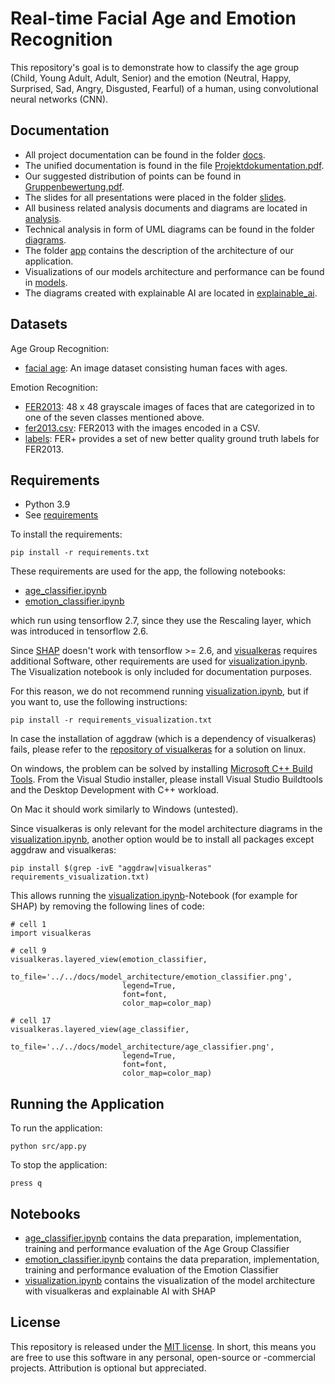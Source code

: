 # Real-time Facial Age and Emotion Recognition

This repository's goal is to demonstrate how to classify the age group
(Child, Young Adult, Adult, Senior) and the emotion (Neutral, Happy, Surprised,
Sad, Angry, Disgusted, Fearful) of a human, using convolutional neural networks (CNN).

## Documentation

- All project documentation can be found in the folder [docs](/docs/).
- The unified documentation is found in the file [Projektdokumentation.pdf](/docs/Projektdokumentation.pdf).
- Our suggested distribution of points can be found in [Gruppenbewertung.pdf](/docs/Gruppenbewertung.pdf).
- The slides for all presentations were placed in the folder [slides](/docs/slides/).
- All business related analysis documents and diagrams are located in [analysis](/docs/analysis/).
- Technical analysis in form of UML diagrams can be found in the folder [diagrams](/docs/diagrams/).
- The folder [app](/docs/app/) contains the description of the architecture of our application.
- Visualizations of our models architecture and performance can be found in [models](/docs/models/).
- The diagrams created with explainable AI are located in [explainable_ai](/docs/explainable_ai/).

## Datasets

Age Group Recognition:

- [facial age](https://www.kaggle.com/frabbisw/facial-age):
  An image dataset consisting human faces with ages.

Emotion Recognition:

- [FER2013](https://www.kaggle.com/c/challenges-in-representation-learning-facial-expression-recognition-challenge/data):
  48 x 48 grayscale images of faces that are categorized in to one of the seven classes mentioned above.
- [fer2013.csv](https://www.kaggle.com/deadskull7/fer2013): FER2013 with the images encoded in a CSV.
- [labels](https://github.com/microsoft/FERPlus/blob/master/fer2013new.csv):
  FER+ provides a set of new better quality ground truth labels for FER2013.

## Requirements

- Python 3.9
- See [requirements](requirements.txt)

To install the requirements:

```
pip install -r requirements.txt
```

These requirements are used for the app, the following notebooks:

- [age_classifier.ipynb](/src/notebooks/age_classifier.ipynb)
- [emotion_classifier.ipynb](/src/notebooks/emotion_classifier.ipynb)

which run using tensorflow 2.7, since they use the Rescaling layer, which was introduced in tensorflow 2.6.

Since [SHAP](https://github.com/slundberg/shap) doesn't work with tensorflow >= 2.6, and [visualkeras](https://github.com/paulgavrikov/visualkeras) requires additional Software, other requirements are used for [visualization.ipynb](/src/notebooks/visualization.ipynb). The Visualization notebook is only included for documentation purposes.

For this reason, we do not recommend running [visualization.ipynb](/src/notebooks/visualization.ipynb), but if you want to, use the following instructions:

```
pip install -r requirements_visualization.txt
```

In case the installation of aggdraw (which is a dependency of visualkeras) fails, please refer to the [repository of visualkeras](https://github.com/paulgavrikov/visualkeras#installing-aggdraw-fails) for a solution on linux.

On windows, the problem can be solved by installing [Microsoft C++ Build Tools](https://visualstudio.microsoft.com/visual-cpp-build-tools/). From the Visual Studio installer, please install Visual Studio Buildtools and the Desktop Development with C++ workload.

On Mac it should work similarly to Windows (untested).

Since visualkeras is only relevant for the model architecture diagrams in the [visualization.ipynb](/src/notebooks/visualization.ipynb), another option would be to install all packages except aggdraw and visualkeras:

```
pip install $(grep -ivE "aggdraw|visualkeras" requirements_visualization.txt)
```

This allows running the [visualization.ipynb](/src/notebooks/visualization.ipynb)-Notebook (for example for SHAP) by removing the following lines of code:

```
# cell 1
import visualkeras

# cell 9
visualkeras.layered_view(emotion_classifier,
                         to_file='../../docs/model_architecture/emotion_classifier.png',
                         legend=True,
                         font=font,
                         color_map=color_map)

# cell 17
visualkeras.layered_view(age_classifier,
                         to_file='../../docs/model_architecture/age_classifier.png',
                         legend=True,
                         font=font,
                         color_map=color_map)
```

## Running the Application

To run the application:

```
python src/app.py
```

To stop the application:

```
press q
```

## Notebooks

- [age_classifier.ipynb](/src/notebooks/age_classifier.ipynb) contains the data preparation, implementation, training and performance evaluation of the Age Group Classifier
- [emotion_classifier.ipynb](/src/notebooks/emotion_classifier.ipynb) contains the data preparation, implementation, training and performance evaluation of the Emotion Classifier
- [visualization.ipynb](/src/notebooks/visualization.ipynb) contains the visualization of the model architecture with visualkeras and explainable AI with SHAP

## License

This repository is released under the
[MIT license](https://opensource.org/licenses/MIT).
In short, this means you are free to use this software in any personal, open-source or -commercial projects. Attribution is optional but appreciated.

